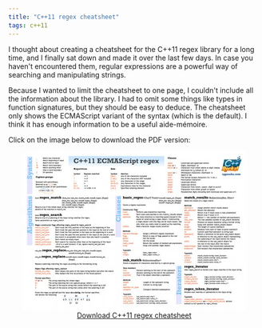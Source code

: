 ```yaml
---
title: "C++11 regex cheatsheet"
tags: c++11
---
```


I thought about creating a cheatsheet for the C++11 regex library for a long time, and I finally sat down and made it over the last few days. In case you haven't encountered them, regular expressions are a powerful way of searching and manipulating strings.

Because I wanted to limit the cheatsheet to one page, I couldn't include all the information about the library. I had to omit some things like types in function signatures, but they should be easy to deduce. The cheatsheet only shows the ECMAScript variant of the syntax (which is the default). I think it has enough information to be a useful aide-mémoire.

Click on the image below to download the PDF version:

<p style = "text-align: center">
<a href = "/files/c++11-regex-cheatsheet.pdf"><img src = "/img/regex-cheatsheet-450.jpg" width="450" height="317" /></a>
<br/>
<a href = "/files/c++11-concurrency-cheatsheet.pdf">Download C++11 regex cheatsheet</a>
</p>